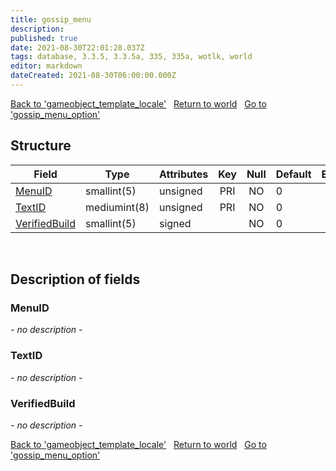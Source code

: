 ```yaml
---
title: gossip_menu
description: 
published: true
date: 2021-08-30T22:01:28.037Z
tags: database, 3.3.5, 3.3.5a, 335, 335a, wotlk, world
editor: markdown
dateCreated: 2021-08-30T06:00:00.000Z
---
```


<a href="https://trinitycore.info/en/database/335/world/gameobject_template_locale" class="mt-5 v-btn v-btn--depressed v-btn--flat v-btn--outlined theme--light v-size--default darkblue--text text--lighten-3"><span class="v-btn__content"><i aria-hidden="true" class="v-icon notranslate v-icon--left mdi mdi-arrow-left theme--light"></i><span>Back to 'gameobject_template_locale'</span></span></a>&nbsp;&nbsp;&nbsp;<a href="https://trinitycore.info/en/database/335/world/home" class="mt-5 v-btn v-btn--depressed v-btn--flat v-btn--outlined theme--light v-size--default darkblue--text text--lighten-3"><span class="v-btn__content"><i aria-hidden="true" class="v-icon notranslate v-icon--left mdi mdi-home-outline theme--light"></i><span>Return to world</span></span></a>&nbsp;&nbsp;&nbsp;<a href="https://trinitycore.info/en/database/335/world/gossip_menu_option" class="mt-5 v-btn v-btn--depressed v-btn--flat v-btn--outlined theme--light v-size--default darkblue--text text--lighten-3"><span class="v-btn__content"><span>Go to 'gossip_menu_option'</span><i aria-hidden="true" class="v-icon notranslate v-icon--right mdi mdi-arrow-right theme--light"></i></span></a>

## Structure

| Field | Type | Attributes | Key | Null | Default | Extra | Comment |
| --- | --- | --- | :---: | :---: | --- | --- | --- |
| [MenuID](#menuid) | smallint(5) | unsigned | PRI | NO | 0 |  |  |
| [TextID](#textid) | mediumint(8) | unsigned | PRI | NO | 0 |  |  |
| [VerifiedBuild](#verifiedbuild) | smallint(5) | signed |  | NO | 0 |  |  |
&nbsp;
## Description of fields

### MenuID
*- no description -*
&nbsp;

### TextID
*- no description -*
&nbsp;

### VerifiedBuild
*- no description -*
&nbsp;

<a href="https://trinitycore.info/en/database/335/world/gameobject_template_locale" class="mt-5 v-btn v-btn--depressed v-btn--flat v-btn--outlined theme--light v-size--default darkblue--text text--lighten-3"><span class="v-btn__content"><i aria-hidden="true" class="v-icon notranslate v-icon--left mdi mdi-arrow-left theme--light"></i><span>Back to 'gameobject_template_locale'</span></span></a>&nbsp;&nbsp;&nbsp;<a href="https://trinitycore.info/en/database/335/world/home" class="mt-5 v-btn v-btn--depressed v-btn--flat v-btn--outlined theme--light v-size--default darkblue--text text--lighten-3"><span class="v-btn__content"><i aria-hidden="true" class="v-icon notranslate v-icon--left mdi mdi-home-outline theme--light"></i><span>Return to world</span></span></a>&nbsp;&nbsp;&nbsp;<a href="https://trinitycore.info/en/database/335/world/gossip_menu_option" class="mt-5 v-btn v-btn--depressed v-btn--flat v-btn--outlined theme--light v-size--default darkblue--text text--lighten-3"><span class="v-btn__content"><span>Go to 'gossip_menu_option'</span><i aria-hidden="true" class="v-icon notranslate v-icon--right mdi mdi-arrow-right theme--light"></i></span></a>


